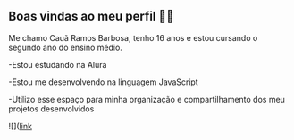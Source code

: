 ## Boas vindas ao meu perfil 💙💙
Me chamo Cauã Ramos Barbosa, tenho 16 anos e estou cursando o segundo ano do ensino médio.

-Estou estudando na Alura

-Estou me desenvolvendo na linguagem JavaScript

-Utilizo esse espaço para minha organização e compartilhamento dos meu projetos desenvolvidos

![]([link](https://tenor.com/pt-BR/view/the-wok-the-rock-the-rock-sus-the-rock-meme-the-rock-eyebrows-gif-23750956
)
